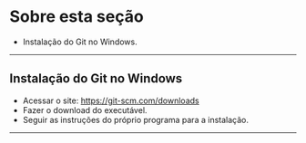 # Sobre esta seção

- Instalação do Git no Windows.

---

## Instalação do Git no Windows

- Acessar o site: <https://git-scm.com/downloads>
- Fazer o download do executável.
- Seguir as instruções do próprio programa para a instalação.

---
